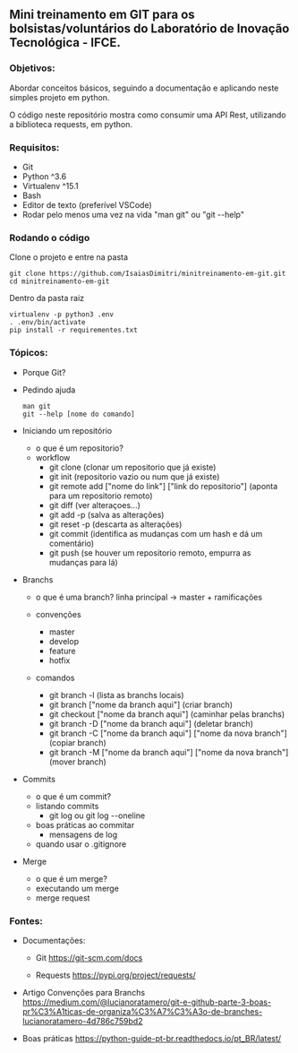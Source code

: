 ## Mini treinamento em GIT para os bolsistas/voluntários do Laboratório de Inovação Tecnológica - IFCE.

### Objetivos:
Abordar conceitos básicos, seguindo a documentação e aplicando neste simples projeto em python.

O código neste repositório mostra como consumir uma API Rest, utilizando a biblioteca requests, em python.


### Requisitos:
- Git
- Python ^3.6
- Virtualenv ^15.1
- Bash
- Editor de texto (preferível VSCode)
- Rodar pelo menos uma vez na vida "man git" ou "git --help"

### Rodando o código
Clone o projeto e entre na pasta
```
git clone https://github.com/IsaiasDimitri/minitreinamento-em-git.git
cd minitreinamento-em-git
```
Dentro da pasta raiz
```
virtualenv -p python3 .env
. .env/bin/activate
pip install -r requirementes.txt
```
### Tópicos:
- Porque Git?

- Pedindo ajuda
   ```
   man git
   git --help [nome do comando]
   ```

- Iniciando um repositório
   - o que é um repositorio?
   - workflow
       - git clone   (clonar um repositorio que já existe)
       - git init    (repositorio vazio ou num que já existe)
       - git remote add ["nome do link"] ["link do repositorio"] (aponta para um repositorio remoto)
       - git diff    (ver alteraçoes...)
       - git add -p   (salva as alterações)
       - git reset -p    (descarta as alterações)
       - git commit (identifica as mudanças com um hash e dá um comentário)
       - git push    (se houver um repositorio remoto, empurra as mudanças para lá)

- Branchs
    - o que é uma branch?
        linha principal -> master + ramificações

    - convenções
        - master
        - develop
        - feature
        - hotfix
    
    - comandos
        - git branch -l (lista as branchs locais)
        - git branch ["nome da branch aqui"] (criar branch)
        - git checkout ["nome da branch aqui"] (caminhar pelas branchs)
        - git branch -D ["nome da branch aqui"] (deletar branch)
        - git branch -C ["nome da branch aqui"] ["nome da nova branch"] (copiar branch)
        - git branch -M ["nome da branch aqui"] ["nome da nova branch"] (mover branch)

- Commits
    - o que é um commit?
    - listando commits
        - git log ou git log --oneline
    - boas práticas ao commitar
        - mensagens de log
    - quando usar o .gitignore

- Merge
    - o que é um merge?
    - executando um merge 
    - merge request



### Fontes:
- Documentações: 
    - Git https://git-scm.com/docs

    - Requests https://pypi.org/project/requests/

- Artigo Convenções para Branchs https://medium.com/@lucianoratamero/git-e-github-parte-3-boas-pr%C3%A1ticas-de-organiza%C3%A7%C3%A3o-de-branches-lucianoratamero-4d786c759bd2

- Boas práticas https://python-guide-pt-br.readthedocs.io/pt_BR/latest/
